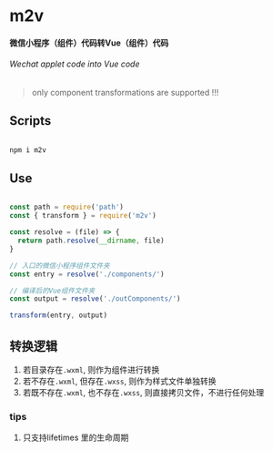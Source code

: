 # m2v

#### 微信小程序（组件）代码转Vue（组件）代码
###### Wechat applet code into Vue code

> only component transformations are supported !!!

## Scripts

```sh

npm i m2v

```

## Use


```js

const path = require('path')
const { transform } = require('m2v')

const resolve = (file) => {
  return path.resolve(__dirname, file)
}

// 入口的微信小程序组件文件夹
const entry = resolve('./components/')

// 编译后的Vue组件文件夹
const output = resolve('./outComponents/')

transform(entry, output)

```

## 转换逻辑

1. 若目录存在`.wxml`, 则作为组件进行转换
2. 若不存在`.wxml`, 但存在`.wxss`, 则作为样式文件单独转换
3. 若既不存在`.wxml`, 也不存在`.wxss`, 则直接拷贝文件，不进行任何处理


### tips

1. 只支持lifetimes 里的生命周期